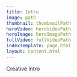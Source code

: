```yaml
---
title: Intro
image: path
thumbnail: thumbnailPath
heroVideo: heroVideoPath
heroImage: heroImagePath
fullVideo: fullVideoPath
indexTemplate: page.html
layout: content.html
---
```

Creative Intro